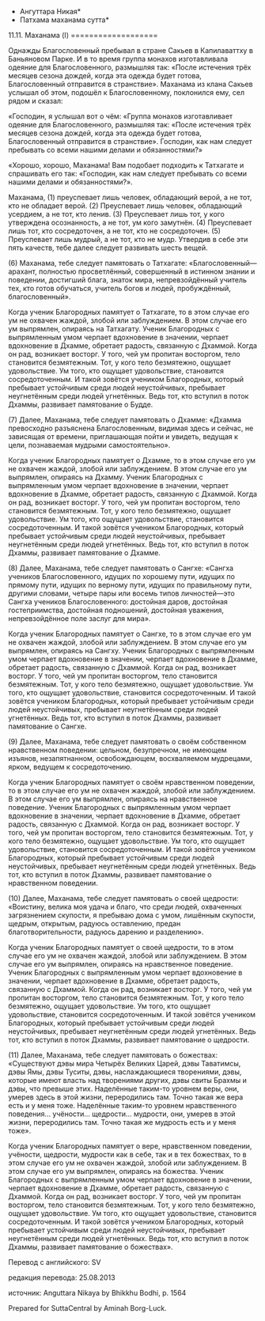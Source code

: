 * Ангуттара Никая*
* Патхама маханама сутта*

11\.11\. Маханама \(I\)
\=\=\=\=\=\=\=\=\=\=\=\=\=\=\=\=\=\=\=

Однажды Благословенный пребывал в стране Сакьев в Капилаваттху в Баньяновом Парке\. И в то время группа монахов изготавливала одеяние для Благословенного, размышляя так: «После истечения трёх месяцев сезона дождей, когда эта одежда будет готова, Благословенный отправится в странствие»\. Маханама из клана Сакьев услышал об этом, подошёл к Благословенному, поклонился ему, сел рядом и сказал:

«Господин, я услышал вот о чём: «Группа монахов изготавливает одеяние для Благословенного, размышляя так: «После истечения трёх месяцев сезона дождей, когда эта одежда будет готова, Благословенный отправится в странствие»\. Господин, как нам следует пребывать со всеми нашими делами и обязанностями?»

«Хорошо, хорошо, Маханама\! Вам подобает подходить к Татхагате и спрашивать его так: «Господин, как нам следует пребывать со всеми нашими делами и обязанностями?»\.

Маханама, \(1\) преуспевает лишь человек, обладающий верой, а не тот, кто не обладает верой\. \(2\) Преуспевает лишь человек, обладающий усердием, а не тот, кто ленив\. \(3\) Преуспевает лишь тот, у кого утверждена осознанность, а не тот, ум кого замутнён\. \(4\) Преуспевает лишь тот, кто сосредоточен, а не тот, кто не сосредоточен\. \(5\) Преуспевает лишь мудрый, а не тот, кто не мудр\. Утвердив в себе эти пять качеств, тебе далее следует развивать шесть вещей\.

\(6\) Маханама, тебе следует памятовать о Татхагате: «Благословенный—арахант, полностью просветлённый, совершенный в истинном знании и поведении, достигший блага, знаток мира, непревзойдённый учитель тех, кто готов обучаться, учитель богов и людей, пробуждённый, благословенный»\.

Когда ученик Благородных памятует о Татхагате, то в этом случае его ум не охвачен жаждой, злобой или заблуждением\. В этом случае его ум выпрямлен, опираясь на Татхагату\. Ученик Благородных с выпрямленным умом черпает вдохновение в значении, черпает вдохновение в Дхамме, обретает радость, связанную с Дхаммой\. Когда он рад, возникает восторг\. У того, чей ум пропитан восторгом, тело становится безмятежным\. Тот, у кого тело безмятежно, ощущает удовольствие\. Ум того, кто ощущает удовольствие, становится сосредоточенным\. И такой зовётся учеником Благородных, который пребывает устойчивым среди людей неустойчивых, пребывает неугнетённым среди людей угнетённых\. Ведь тот, кто вступил в поток Дхаммы, развивает памятование о Будде\.

\(7\) Далее, Маханама, тебе следует памятовать о Дхамме: «Дхамма превосходно разъяснена Благословенным, видимая здесь и сейчас, не зависящая от времени, приглашающая пойти и увидеть, ведущая к цели, познаваемая мудрыми самостоятельно»\.

Когда ученик Благородных памятует о Дхамме, то в этом случае его ум не охвачен жаждой, злобой или заблуждением\. В этом случае его ум выпрямлен, опираясь на Дхамму\. Ученик Благородных с выпрямленным умом черпает вдохновение в значении, черпает вдохновение в Дхамме, обретает радость, связанную с Дхаммой\. Когда он рад, возникает восторг\. У того, чей ум пропитан восторгом, тело становится безмятежным\. Тот, у кого тело безмятежно, ощущает удовольствие\. Ум того, кто ощущает удовольствие, становится сосредоточенным\. И такой зовётся учеником Благородных, который пребывает устойчивым среди людей неустойчивых, пребывает неугнетённым среди людей угнетённых\. Ведь тот, кто вступил в поток Дхаммы, развивает памятование о Дхамме\.

\(8\) Далее, Маханама, тебе следует памятовать о Сангхе: «Сангха учеников Благословенного, идущих по хорошему пути, идущих по прямому пути, идущих по верному пути, идущих по правильному пути, другими словами, четыре пары или восемь типов личностей—это Сангха учеников Благословенного: достойная даров, достойная гостеприимства, достойная подношений, достойная уважения, непревзойдённое поле заслуг для мира»\.

Когда ученик Благородных памятует о Сангхе, то в этом случае его ум не охвачен жаждой, злобой или заблуждением\. В этом случае его ум выпрямлен, опираясь на Сангху\. Ученик Благородных с выпрямленным умом черпает вдохновение в значении, черпает вдохновение в Дхамме, обретает радость, связанную с Дхаммой\. Когда он рад, возникает восторг\. У того, чей ум пропитан восторгом, тело становится безмятежным\. Тот, у кого тело безмятежно, ощущает удовольствие\. Ум того, кто ощущает удовольствие, становится сосредоточенным\. И такой зовётся учеником Благородных, который пребывает устойчивым среди людей неустойчивых, пребывает неугнетённым среди людей угнетённых\. Ведь тот, кто вступил в поток Дхаммы, развивает памятование о Сангхе\.

\(9\) Далее, Маханама, тебе следует памятовать о своём собственном нравственном поведении: цельном, безупречном, не имеющем изъянов, незапятнанном, освобождающем, восхваляемом мудрецами, ярком, ведущем к сосредоточению\.

Когда ученик Благородных памятует о своём нравственном поведении, то в этом случае его ум не охвачен жаждой, злобой или заблуждением\. В этом случае его ум выпрямлен, опираясь на нравственное поведение\. Ученик Благородных с выпрямленным умом черпает вдохновение в значении, черпает вдохновение в Дхамме, обретает радость, связанную с Дхаммой\. Когда он рад, возникает восторг\. У того, чей ум пропитан восторгом, тело становится безмятежным\. Тот, у кого тело безмятежно, ощущает удовольствие\. Ум того, кто ощущает удовольствие, становится сосредоточенным\. И такой зовётся учеником Благородных, который пребывает устойчивым среди людей неустойчивых, пребывает неугнетённым среди людей угнетённых\. Ведь тот, кто вступил в поток Дхаммы, развивает памятование о нравственном поведении\.

\(10\) Далее, Маханама, тебе следует памятовать о своей щедрости: «Воистину, велика моя удача и благо, что среди людей, охваченных загрязнением скупости, я пребываю дома с умом, лишённым скупости, щедрым, открытым, радуюсь оставлению, предан благотворительности, радуюсь дарению и разделению»\.

Когда ученик Благородных памятует о своей щедрости, то в этом случае его ум не охвачен жаждой, злобой или заблуждением\. В этом случае его ум выпрямлен, опираясь на нравственное поведение\. Ученик Благородных с выпрямленным умом черпает вдохновение в значении, черпает вдохновение в Дхамме, обретает радость, связанную с Дхаммой\. Когда он рад, возникает восторг\. У того, чей ум пропитан восторгом, тело становится безмятежным\. Тот, у кого тело безмятежно, ощущает удовольствие\. Ум того, кто ощущает удовольствие, становится сосредоточенным\. И такой зовётся учеником Благородных, который пребывает устойчивым среди людей неустойчивых, пребывает неугнетённым среди людей угнетённых\. Ведь тот, кто вступил в поток Дхаммы, развивает памятование о щедрости\.

\(11\) Далее, Маханама, тебе следует памятовать о божествах: «Существуют дэвы мира Четырёх Великих Царей, дэвы Таватимсы, дэвы Ямы, дэвы Туситы, дэвы, наслаждающиеся творениями, дэвы, которые имеют власть над творениями других, дэвы свиты Брахмы и дэвы, что превыше этих\. Наделённые таким\-то уровнем веры, они, умерев здесь в этой жизни, переродились там\. Точно такая же вера есть и у меня тоже\. Наделённые таким\-то уровнем нравственного поведения… учёности… щедрости… мудрости, они, умерев в этой жизни, переродились там\. Точно такая же мудрость есть и у меня тоже»\.

Когда ученик Благородных памятует о вере, нравственном поведении, учёности, щедрости, мудрости как в себе, так и в тех божествах, то в этом случае его ум не охвачен жаждой, злобой или заблуждением\. В этом случае его ум выпрямлен, опираясь на божества\. Ученик Благородных с выпрямленным умом черпает вдохновение в значении, черпает вдохновение в Дхамме, обретает радость, связанную с Дхаммой\. Когда он рад, возникает восторг\. У того, чей ум пропитан восторгом, тело становится безмятежным\. Тот, у кого тело безмятежно, ощущает удовольствие\. Ум того, кто ощущает удовольствие, становится сосредоточенным\. И такой зовётся учеником Благородных, который пребывает устойчивым среди людей неустойчивых, пребывает неугнетённым среди людей угнетённых\. Ведь тот, кто вступил в поток Дхаммы, развивает памятование о божествах»\.

Перевод с английского: SV

редакция перевода: 25\.08\.2013

источник: Anguttara Nikaya by Bhikkhu Bodhi, p\. 1564

Prepared for SuttaCentral by Aminah Borg\-Luck\.